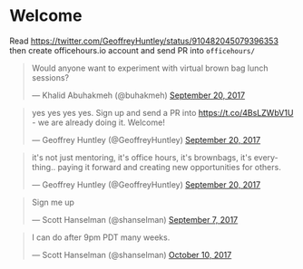 # Welcome

Read https://twitter.com/GeoffreyHuntley/status/910482045079396353 then create officehours.io account and send PR into `officehours/`

<blockquote class="twitter-tweet" data-lang="en"><p lang="en" dir="ltr">Would anyone want to experiment with virtual brown bag lunch sessions?</p>&mdash; Khalid Abuhakmeh (@buhakmeh) <a href="https://twitter.com/buhakmeh/status/910476678085963776">September 20, 2017</a></blockquote>

<blockquote class="twitter-tweet" data-lang="en"><p lang="en" dir="ltr">yes yes yes yes. Sign up and send a PR into <a href="https://t.co/4BsLZWbV1U">https://t.co/4BsLZWbV1U</a> - we are already doing it. Welcome!</p>&mdash; Geoffrey Huntley (@GeoffreyHuntley) <a href="https://twitter.com/GeoffreyHuntley/status/910482045079396353">September 20, 2017</a></blockquote>

<blockquote class="twitter-tweet" data-lang="en"><p lang="en" dir="ltr">it&#39;s not just mentoring, it&#39;s office hours, it&#39;s brownbags, it&#39;s everything.. paying it forward and creating new opportunities for others.</p>&mdash; Geoffrey Huntley (@GeoffreyHuntley) <a href="https://twitter.com/GeoffreyHuntley/status/910482339553173505">September 20, 2017</a></blockquote>

<blockquote class="twitter-tweet" data-lang="en"><p lang="en" dir="ltr">Sign me up</p>&mdash; Scott Hanselman (@shanselman) <a href="https://twitter.com/shanselman/status/905879182231584768">September 7, 2017</a></blockquote>

<blockquote class="twitter-tweet" data-lang="en"><p lang="en" dir="ltr">I can do after 9pm PDT many weeks.</p>&mdash; Scott Hanselman (@shanselman) <a href="https://twitter.com/shanselman/status/917899433202745344?ref_src=twsrc%5Etfw">October 10, 2017</a></blockquote>
